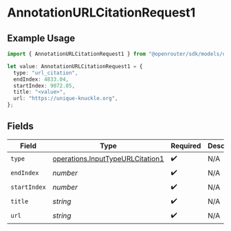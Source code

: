 # AnnotationURLCitationRequest1

## Example Usage

```typescript
import { AnnotationURLCitationRequest1 } from "@openrouter/sdk/models/operations";

let value: AnnotationURLCitationRequest1 = {
  type: "url_citation",
  endIndex: 4833.04,
  startIndex: 9072.05,
  title: "<value>",
  url: "https://unique-knuckle.org",
};
```

## Fields

| Field                                                                                | Type                                                                                 | Required                                                                             | Description                                                                          |
| ------------------------------------------------------------------------------------ | ------------------------------------------------------------------------------------ | ------------------------------------------------------------------------------------ | ------------------------------------------------------------------------------------ |
| `type`                                                                               | [operations.InputTypeURLCitation1](../../models/operations/inputtypeurlcitation1.md) | :heavy_check_mark:                                                                   | N/A                                                                                  |
| `endIndex`                                                                           | *number*                                                                             | :heavy_check_mark:                                                                   | N/A                                                                                  |
| `startIndex`                                                                         | *number*                                                                             | :heavy_check_mark:                                                                   | N/A                                                                                  |
| `title`                                                                              | *string*                                                                             | :heavy_check_mark:                                                                   | N/A                                                                                  |
| `url`                                                                                | *string*                                                                             | :heavy_check_mark:                                                                   | N/A                                                                                  |